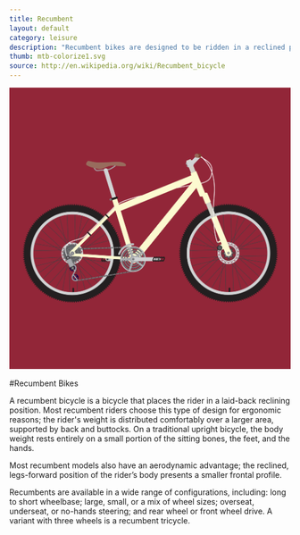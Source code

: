 ```yaml
---
title: Recumbent
layout: default
category: leisure
description: "Recumbent bikes are designed to be ridden in a reclined position. They are more ergonomic and aerodynamic."
thumb: mtb-colorize1.svg
source: http://en.wikipedia.org/wiki/Recumbent_bicycle
---
```


![Recumbent bike photo](../img/bikes/mtb-colorize1.svg)

#Recumbent Bikes

A recumbent bicycle is a bicycle that places the rider in a laid-back reclining position. Most recumbent riders choose this type of design for ergonomic reasons; the rider's weight is distributed comfortably over a larger area, supported by back and buttocks. On a traditional upright bicycle, the body weight rests entirely on a small portion of the sitting bones, the feet, and the hands.

Most recumbent models also have an aerodynamic advantage; the reclined, legs-forward position of the rider’s body presents a smaller frontal profile.

Recumbents are available in a wide range of configurations, including: long to short wheelbase; large, small, or a mix of wheel sizes; overseat, underseat, or no-hands steering; and rear wheel or front wheel drive. A variant with three wheels is a recumbent tricycle.
